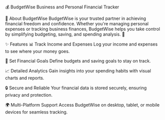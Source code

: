 💰 BudgetWise
Business and Personal Financial Tracker

📖 About BudgetWise
BudgetWise is your trusted partner in achieving financial freedom and confidence. Whether you're managing personal expenses or tracking business finances, BudgetWise helps you take control by simplifying budgeting, saving, and spending analysis. 🌟

✨ Features
📊 Track Income and Expenses
Log your income and expenses to see where your money goes.

🎯 Set Financial Goals
Define budgets and saving goals to stay on track.

📈 Detailed Analytics
Gain insights into your spending habits with visual charts and reports.

🔒 Secure and Reliable
Your financial data is stored securely, ensuring privacy and protection.

🌍 Multi-Platform Support
Access BudgetWise on desktop, tablet, or mobile devices for seamless tracking.
